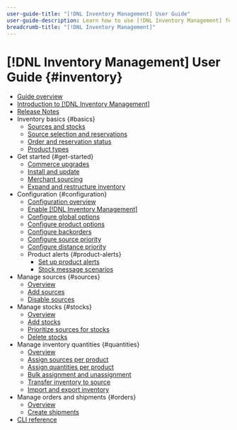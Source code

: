 ```yaml
---
user-guide-title: "[!DNL Inventory Management] User Guide"
user-guide-description: Learn how to use [!DNL Inventory Management] features to maintain quantities for sales and handle shipments to complete [!DNL Commerce] orders.
breadcrumb-title: "[!DNL Inventory Management]"
---
```


# [!DNL Inventory Management] User Guide {#inventory}

- [Guide overview](guide-overview.md)
- [Introduction to [!DNL Inventory Management]](introduction.md)
- [Release Notes](release-notes.md)
- Inventory basics {#basics}
  - [Sources and stocks](sources-stocks.md)
  - [Source selection and reservations](selection-reservations.md)
  - [Order and reservation status](order-status.md)
  - [Product types](product-types.md)
- Get started {#get-started}
  - [Commerce upgrades](migrate.md)
  - [Install and update](install-update.md)
  - [Merchant sourcing](merchant-sourcing.md)
  - [Expand and restructure inventory](expand-restructure.md)
- Configuration {#configuration}
  - [Configuration overview](configuration.md)
  - [Enable [!DNL Inventory Management]](enable.md)
  - [Configure global options](global-options.md)
  - [Configure product options](product-options.md)
  - [Configure backorders](backorders.md)
  - [Configure source priority](source-priority-algorithm.md)
  - [Configure distance priority](distance-priority-algorithm.md)
  - Product alerts {#product-alerts}
    - [Set up product alerts](alert-setup.md)
    - [Stock message scenarios](stock-messages.md)
- Manage sources {#sources}
  - [Overview](sources-manage.md)
  - [Add sources](sources-add.md)
  - [Disable sources](sources-disable.md)
- Manage stocks {#stocks}
  - [Overview](stocks-manage.md)
  - [Add stocks](stocks-add.md)
  - [Prioritize sources for stocks](stocks-prioritize-sources.md)
  - [Delete stocks](stocks-delete.md)
- Manage inventory quantities {#quantities}
  - [Overview](quantities-manage.md)
  - [Assign sources per product](sources-assign-per-product.md)
  - [Assign quantities per product](quantities-assign-per-product.md)
  - [Bulk assignment and unassignment](bulk-assignment.md)
  - [Transfer inventory to source](inventory-transfer.md)
  - [Import and export inventory](inventory-import-export.md)
- Manage orders and shipments {#orders}
  - [Overview](shipments.md)
  - [Create shipments](shipments-create.md)
- [CLI reference](cli.md)
